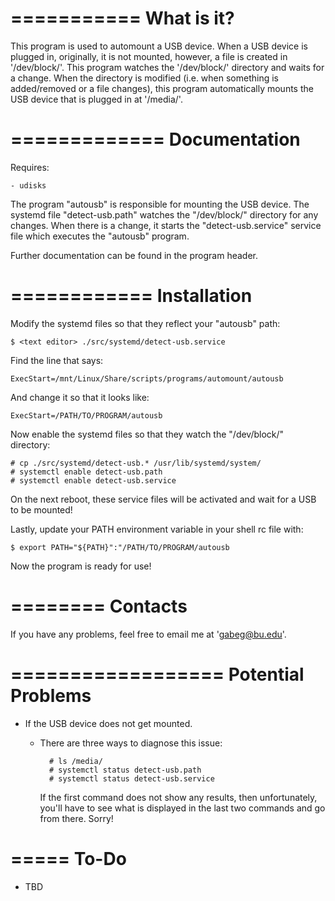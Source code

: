 ===========
What is it?
===========

This program is used to automount a USB device. When a USB device is plugged in,
originally, it is not mounted, however, a file is created in '/dev/block/'. This
program watches the '/dev/block/' directory and waits for a change. When the 
directory is modified (i.e. when something is added/removed or a file changes), this 
program automatically mounts the USB device that is plugged in at '/media/'.



=============
Documentation
=============

Requires:
    
    - udisks

The program "autousb" is responsible for mounting the USB device. The systemd file 
"detect-usb.path" watches the "/dev/block/" directory for any changes. When there is
a change, it starts the "detect-usb.service" service file which executes the 
"autousb" program.

Further documentation can be found in the program header.



============
Installation
============

Modify the systemd files so that they reflect your "autousb" path:
    
    $ <text editor> ./src/systemd/detect-usb.service

Find the line that says:
    
    ExecStart=/mnt/Linux/Share/scripts/programs/automount/autousb

And change it so that it looks like:
    
    ExecStart=/PATH/TO/PROGRAM/autousb

Now enable the systemd files so that they watch the "/dev/block/" directory:
    
    # cp ./src/systemd/detect-usb.* /usr/lib/systemd/system/
    # systemctl enable detect-usb.path
    # systemctl enable detect-usb.service

On the next reboot, these service files will be activated and wait for a USB to be
mounted!

Lastly, update your PATH environment variable in your shell rc file with:
    
    $ export PATH="${PATH}":"/PATH/TO/PROGRAM/autousb

Now the program is ready for use!



========
Contacts
========

If you have any problems, feel free to email me at 'gabeg@bu.edu'.



==================
Potential Problems
==================

- If the USB device does not get mounted.
    * There are three ways to diagnose this issue:
        
            # ls /media/
            # systemctl status detect-usb.path
            # systemctl status detect-usb.service
      
      If the first command does not show any results, then unfortunately, you'll have
      to see what is displayed in the last two commands and go from there. Sorry!



=====
To-Do
=====

- TBD
